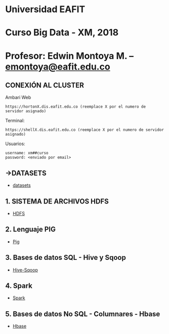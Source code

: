 # Universidad EAFIT
# Curso Big Data - XM, 2018
# Profesor: Edwin Montoya M. – emontoya@eafit.edu.co

## CONEXIÓN AL CLUSTER

Ambari Web

    https://hortonX.dis.eafit.edu.co (reemplace X por el numero de servidor asignado)

Terminal:

    https://shellX.dis.eafit.edu.co (reemplace X por el numero de servidor asignado)

Usuarios:

    username: xm##curso
    password: <enviado por email>


## ->DATASETS

* [datasets](datasets)

## 1. SISTEMA DE ARCHIVOS HDFS

* [HDFS](01-hdfs)

## 2. Lenguaje PIG

* [Pig](02-pig)

## 3. Bases de datos SQL - Hive y Sqoop

* [Hive-Sqoop](03-hive)

## 4. Spark

* [Spark](04-spark)

## 5. Bases de datos No SQL - Columnares - Hbase

* [Hbase](05-hbase)

